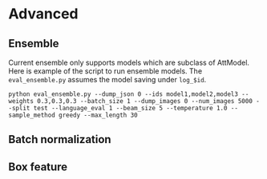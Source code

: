 # Advanced

## Ensemble

Current ensemble only supports models which are subclass of AttModel. Here is example of the script to run ensemble models. The `eval_ensemble.py` assumes the model saving under `log_$id`.

```
python eval_ensemble.py --dump_json 0 --ids model1,model2,model3 --weights 0.3,0.3,0.3 --batch_size 1 --dump_images 0 --num_images 5000 --split test --language_eval 1 --beam_size 5 --temperature 1.0 --sample_method greedy --max_length 30
```

## Batch normalization

## Box feature
